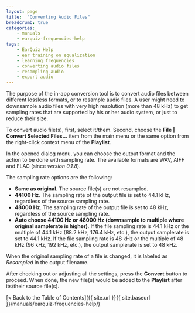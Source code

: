 ```yaml
---
layout: page
title:  "Converting Audio Files"
breadcrumb: true
categories:
    - manuals
    - earquiz-frequencies-help
tags:
    - EarQuiz Help
    - ear training on equalization
    - learning frequencies
    - converting audio files
    - resampling audio
    - export audio
---
```

The purpose of the in-app conversion tool is to convert audio files between different lossless formats, 
or to resample audio files. A user might need to downsample audio files with very high resolution (more than 48 kHz) 
to get sampling rates that are supported by his or her audio system, or just to reduce their size.

To convert audio file(s), first, select it/them. Second, choose the **File \| Convert Selected Files...** item from the main menu
or the same option from the right-click context menu of the **Playlist**.

In the opened dialog menu, you can choose the output format and the action to be done with sampling rate.
The available formats are WAV, AIFF and FLAC (since *version 0.1.8*).

The sampling rate options are the following:
- **Same as original**. The source file(s) are not resampled.
- **44100 Hz**. The sampling rate of the output file is set to 44.1 kHz, regardless of the source sampling rate.
- **48000 Hz**. The sampling rate of the output file is set to 48 kHz, regardless of the source sampling rate.
- **Auto choose 44100 Hz or 48000 Hz (downsample to multiple where original samplerate is higher)**. If the file sampling rate is 44.1 kHz
or the multiple of 44.1 kHz (88.2 kHz, 176.4 kHz, etc.), the output samplerate is set to 44.1 kHz. If the file sampling rate is 48 kHz
or the multiple of 48 kHz (96 kHz, 192 kHz, etc.), the output samplerate is set to 48 kHz.

When the original sampling rate of a file is changed, it is labeled as *Resampled* in the output filename.

After checking out or adjusting all the settings, press the **Convert** button to proceed.
When done, the new file(s) would be added to the **Playlist** after its/their source file(s).

[< Back to the Table of Contents]({{ site.url }}{{ site.baseurl }}/manuals/earquiz-frequencies-help/)